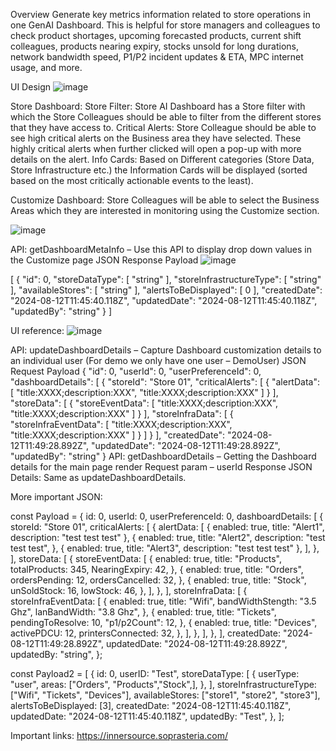 Overview 
Generate key metrics information related to store operations in one GenAI Dashboard. This is helpful for store managers and colleagues to check product shortages, upcoming forecasted products, current shift colleagues, products nearing expiry, stocks unsold for long durations, network bandwidth speed, P1/P2 incident updates & ETA, MPC internet usage, and more.

UI Design
![image](https://github.com/user-attachments/assets/616798db-f7fd-4200-bf52-b1f0159574da)

Store Dashboard:
Store Filter: Store AI Dashboard has a Store filter with which the Store Colleagues should be able to filter from the different stores that they have access to.
Critical Alerts: Store Colleague should be able to see high critical alerts on the Business area they have selected. These highly critical alerts when further clicked will open a pop-up with more details on the alert. 
Info Cards: Based on Different categories (Store Data, Store Infrastructure etc.) the Information Cards will be displayed (sorted based on the most critically actionable events to the least). 

Customize Dashboard:
Store Colleagues will be able to select the Business Areas which they are interested in monitoring using the Customize section.

![image](https://github.com/user-attachments/assets/a05a6400-ef08-4527-8f39-7bd0cefc8b36)

API: getDashboardMetaInfo – Use this API to display drop down values in the Customize page
JSON Response Payload
![image](https://github.com/user-attachments/assets/a00b406e-9902-40b7-a872-8dd4682d9cef)

[
  {
    "id": 0,
    "storeDataType": [
      "string"
    ],
    "storeInfrastructureType": [
      "string"
    ],
    "availableStores": [
      "string"
    ],
    "alertsToBeDisplayed": [
      0
    ],
    "createdDate": "2024-08-12T11:45:40.118Z",
    "updatedDate": "2024-08-12T11:45:40.118Z",
    "updatedBy": "string"
  }
]

UI reference:
![image](https://github.com/user-attachments/assets/c8e6e594-823a-4f45-a312-955a71829d83)

API: updateDashboardDetails – Capture Dashboard customization details to an individual user (For demo we only have one user – DemoUser)
JSON Request Payload
{
  "id": 0,
  "userId": 0,
  "userPreferenceId": 0,
  "dashboardDetails": [
    {
      "storeId": "Store 01",
      "criticalAlerts": [
        {
          "alertData": [
            "title:XXXX;description:XXX",
			"title:XXXX;description:XXX"
          ]
        }
      ],
      "storeData": [
        {
          "storeEventData": [
            "title:XXXX;description:XXX",
			"title:XXXX;description:XXX"
          ]
        }
      ],
      "storeInfraData": [
        {
          "storeInfraEventData": [
            "title:XXXX;description:XXX",
			"title:XXXX;description:XXX"
          ]
        }
      ]
    }
  ],
  "createdDate": "2024-08-12T11:49:28.892Z",
  "updatedDate": "2024-08-12T11:49:28.892Z",
  "updatedBy": "string"
}
API: getDashboardDetails – Getting the Dashboard details for the main page render
Request param – userId
Response JSON Details:
Same as updateDashboardDetails.

More important JSON:

const Payload = {
    id: 0,
    userId: 0,
    userPreferenceId: 0,
    dashboardDetails: [
      {
        storeId: "Store 01",
        criticalAlerts: [
          {
            alertData: [
              { enabled: true, title: "Alert1", description: "test test test" },
              {
                enabled: true,
                title: "Alert2",
                description: "test test test",
              },
              { enabled: true, title: "Alert3", description: "test test test" },
            ],
          },
        ],
        storeData: [
          {
            storeEventData: [
              {
                enabled: true,
                title: "Products",
                totalProducts: 345,
                NearingExpiry: 42,
              },
              {
                enabled: true,
                title: "Orders",
                ordersPending: 12,
                ordersCancelled: 32,
              },
              {
                enabled: true,
                title: "Stock",
                unSoldStock: 16,
                lowStock: 46,
              },
            ],
          },
        ],
        storeInfraData: [
          {
            storeInfraEventData: [
              {
                enabled: true,
                title: "Wifi",
                bandWidthStength: "3.5 Ghz",
                lanBandWidth: "3.8 Ghz",
              },
              {
                enabled: true,
                title: "Tickets",
                pendingToResolve: 10,
                "p1/p2Count": 12,
              },
              {
                enabled: true,
                title: "Devices",
                activePDCU: 12,
                printersConnected: 32,
              },
            ],
          },
        ],
      },
    ],
    createdDate: "2024-08-12T11:49:28.892Z",
    updatedDate: "2024-08-12T11:49:28.892Z",
    updatedBy: "string",
  };

  const Payload2 = [
    {
      id: 0,
      userID: "Test",
      storeDataType: [
        {
          userType: "user",
          areas: ["Orders", "Products","Stock",],
        },
      ],
      storeInfrastructureType: ["Wifi", "Tickets", "Devices"],
      availableStores: ["store1", "store2", "store3"],
      alertsToBeDisplayed: [3],
      createdDate: "2024-08-12T11:45:40.118Z",
      updatedDate: "2024-08-12T11:45:40.118Z",
      updatedBy: "Test",
    },
  ];

  
Important links: https://innersource.soprasteria.com/




